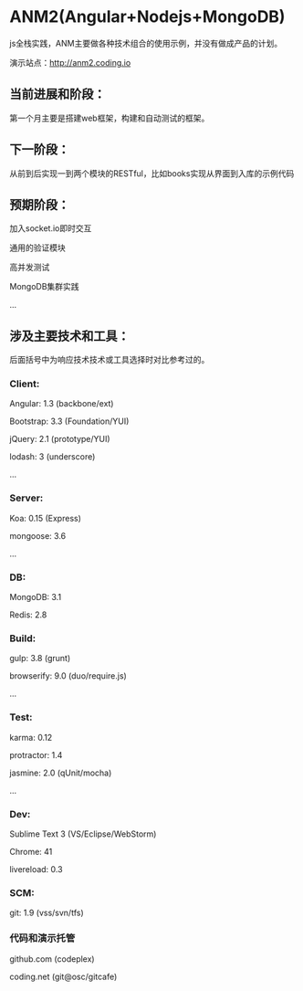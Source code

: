 # ANM2(Angular+Nodejs+MongoDB)

js全栈实践，ANM主要做各种技术组合的使用示例，并没有做成产品的计划。

演示站点：http://anm2.coding.io

## 当前进展和阶段：

第一个月主要是搭建web框架，构建和自动测试的框架。

## 下一阶段：

从前到后实现一到两个模块的RESTful，比如books实现从界面到入库的示例代码

## 预期阶段：

加入socket.io即时交互

通用的验证模块

高并发测试

MongoDB集群实践

...

## 涉及主要技术和工具：

后面括号中为响应技术技术或工具选择时对比参考过的。

### Client:

Angular: 1.3 (backbone/ext)

Bootstrap: 3.3 (Foundation/YUI)

jQuery: 2.1 (prototype/YUI)

lodash: 3 (underscore)

...


### Server:

Koa: 0.15 (Express)

mongoose: 3.6

...

### DB:

MongoDB: 3.1

Redis: 2.8


### Build:

gulp: 3.8 (grunt)

browserify: 9.0 (duo/require.js)

...

### Test:

karma: 0.12

protractor: 1.4

jasmine: 2.0 (qUnit/mocha)

...

### Dev:

Sublime Text 3 (VS/Eclipse/WebStorm)

Chrome: 41

livereload: 0.3

### SCM:

git: 1.9 (vss/svn/tfs)

### 代码和演示托管

github.com (codeplex)

coding.net (git@osc/gitcafe)